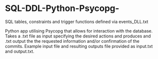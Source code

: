 # SQL-DDL-Python-Psycopg-

SQL tables, constraints and trigger functions defined via events_DLL.txt

Python app utilising Psycopg that allows for interaction with the database. Takes a .txt file as input specifying the desired actions and produces and .txt output the the requested information and/or confirmation of the commits. Example input file and resulting outputs file provided as input.txt and output.txt.

